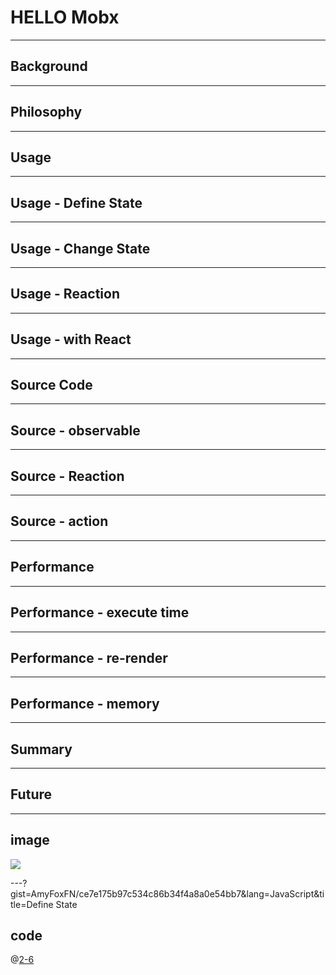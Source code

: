 # HELLO Mobx

---
## Background

---
## Philosophy

---
## Usage

---
## Usage - Define State

---
## Usage - Change State

---
## Usage - Reaction

---
## Usage - with React

---
## Source Code

---
## Source - observable

---
## Source - Reaction

---
## Source - action

---
## Performance

---
## Performance - execute time

---
## Performance - re-render

---
## Performance - memory

---
## Summary

---
## Future

---
## image

<!-- ![](pitch-assets/flower.jpg) -->
<!-- 111 -->
![](https://avatars1.githubusercontent.com/u/24366060?s=460&v=4)

---?gist=AmyFoxFN/ce7e175b97c534c86b34f4a8a0e54bb7&lang=JavaScript&title=Define State
## code
@[2-6](@observable)
